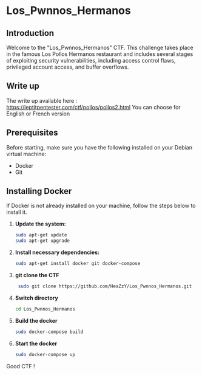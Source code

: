 # Los_Pwnnos_Hermanos

## Introduction

Welcome to the "Los_Pwnnos_Hermanos" CTF. This challenge takes place in the famous Los Pollos Hermanos restaurant and includes several stages of exploiting security vulnerabilities, including access control flaws, privileged account access, and buffer overflows.

## Write up
The write up available here : https://leptitpentester.com/ctf/pollos/pollos2.html
You can choose for English or French version

## Prerequisites

Before starting, make sure you have the following installed on your Debian virtual machine:

- Docker
- Git

## Installing Docker

If Docker is not already installed on your machine, follow the steps below to install it.

1. **Update the system:**

    ```bash
    sudo apt-get update
    sudo apt-get upgrade
    ```

2. **Install necessary dependencies:**

    ```bash
    sudo apt-get install docker git docker-compose
    ```

3. **git clone the CTF**
   ```bash
    sudo git clone https://github.com/HeaZzY/Los_Pwnnos_Hermanos.git
    ```
   
4. **Switch directory**
   ```bash
   cd Los_Pwnnos_Hermanos
   ```
   
5. **Build the docker**
   ```bash
   sudo docker-compose build
   ```
   
6. **Start the docker**
   ```bash
   sudo docker-compose up
   ```

Good CTF !

   
